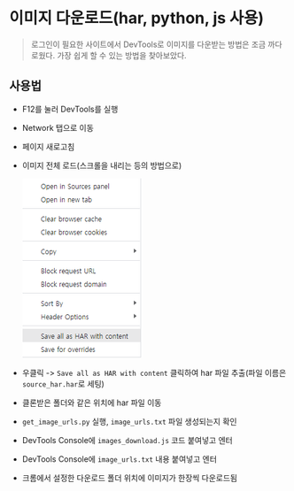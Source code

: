 # 이미지 다운로드(har, python, js 사용)

> 로그인이 필요한 사이트에서 DevTools로 이미지를 다운받는 방법은 조금 까다로웠다. 가장 쉽게 할 수 있는 방법을 찾아보았다.



## 사용법

- F12를 눌러 DevTools를 실행

- Network 탭으로 이동

- 페이지 새로고침

- 이미지 전체 로드(스크롤을 내리는 등의 방법으로)

  ![image-20211209150226728](README.assets/image-20211209150226728.png)

- 우클릭 -> `Save all as HAR with content` 클릭하여 har 파일 추출(파일 이름은 `source_har.har`로 세팅)

- 클론받은 폴더와 같은 위치에 har 파일 이동

- `get_image_urls.py` 실행, `image_urls.txt` 파일 생성되는지 확인

- DevTools Console에 `images_download.js` 코드 붙여넣고 엔터

- DevTools Console에 `image_urls.txt` 내용 붙여넣고 엔터

- 크롬에서 설정한 다운로드 폴더 위치에 이미지가 한장씩 다운로드됨

